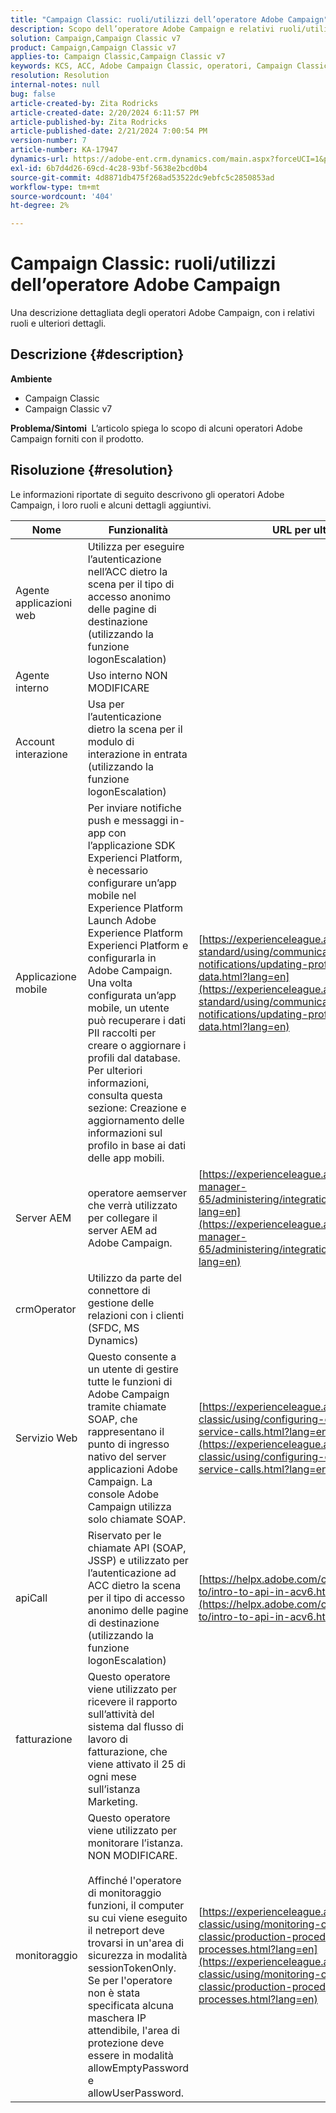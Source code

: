 ```yaml
---
title: "Campaign Classic: ruoli/utilizzi dell’operatore Adobe Campaign"
description: Scopo dell’operatore Adobe Campaign e relativi ruoli/utilizzi.
solution: Campaign,Campaign Classic v7
product: Campaign,Campaign Classic v7
applies-to: Campaign Classic,Campaign Classic v7
keywords: KCS, ACC, Adobe Campaign Classic, operatori, Campaign Classic v7, Campaign Classic, ruoli, utilizzi, finalità, domande frequenti
resolution: Resolution
internal-notes: null
bug: false
article-created-by: Zita Rodricks
article-created-date: 2/20/2024 6:11:57 PM
article-published-by: Zita Rodricks
article-published-date: 2/21/2024 7:00:54 PM
version-number: 7
article-number: KA-17947
dynamics-url: https://adobe-ent.crm.dynamics.com/main.aspx?forceUCI=1&pagetype=entityrecord&etn=knowledgearticle&id=0230fa85-1bd0-ee11-9078-000d3a34444e
exl-id: 6b7d4d26-69cd-4c28-93bf-5638e2bcd0b4
source-git-commit: 4d8871db475f268ad53522dc9ebfc5c2850853ad
workflow-type: tm+mt
source-wordcount: '404'
ht-degree: 2%

---
```


# Campaign Classic: ruoli/utilizzi dell’operatore Adobe Campaign


Una descrizione dettagliata degli operatori Adobe Campaign, con i relativi ruoli e ulteriori dettagli.

## Descrizione {#description}


<b>Ambiente</b>

- Campaign Classic
- Campaign Classic v7


<b>Problema/Sintomi </b>
L’articolo spiega lo scopo di alcuni operatori Adobe Campaign forniti con il prodotto.


## Risoluzione {#resolution}


Le informazioni riportate di seguito descrivono gli operatori Adobe Campaign, i loro ruoli e alcuni dettagli aggiuntivi.


| <b>Nome</b> | <b>Funzionalità</b> | <b>URL per ulteriori dettagli</b> |
| --- | --- | --- |
| Agente applicazioni web | Utilizza per eseguire l’autenticazione nell’ACC dietro la scena per il tipo di accesso anonimo delle pagine di destinazione (utilizzando la funzione logonEscalation) |   |
| Agente interno | Uso interno NON MODIFICARE |   |
| Account interazione | Usa per l’autenticazione dietro la scena per il modulo di interazione in entrata (utilizzando la funzione logonEscalation) |   |
| Applicazione mobile | Per inviare notifiche push e messaggi in-app con l’applicazione SDK Experienci Platform, è necessario configurare un’app mobile nel Experience Platform Launch Adobe Experience Platform Experienci Platform e configurarla in Adobe Campaign.<br>Una volta configurata un’app mobile, un utente può recuperare i dati PII raccolti per creare o aggiornare i profili dal database. Per ulteriori informazioni, consulta questa sezione: Creazione e aggiornamento delle informazioni sul profilo in base ai dati delle app mobili. | [https://experienceleague.adobe.com/docs/campaign-standard/using/communication-channels/push-notifications/updating-profile-with-mobile-app-data.html?lang=en](https://experienceleague.adobe.com/docs/campaign-standard/using/communication-channels/push-notifications/updating-profile-with-mobile-app-data.html?lang=en) |
| Server AEM | operatore aemserver che verrà utilizzato per collegare il server AEM ad Adobe Campaign. | [https://experienceleague.adobe.com/docs/experience-manager-65/administering/integration/campaignonpremise.html?lang=en](https://experienceleague.adobe.com/docs/experience-manager-65/administering/integration/campaignonpremise.html?lang=en) |
| crmOperator | Utilizzo da parte del connettore di gestione delle relazioni con i clienti (SFDC, MS Dynamics) |   |
| Servizio Web | Questo consente a un utente di gestire tutte le funzioni di Adobe Campaign tramite chiamate SOAP, che rappresentano il punto di ingresso nativo del server applicazioni Adobe Campaign. La console Adobe Campaign utilizza solo chiamate SOAP. | [https://experienceleague.adobe.com/docs/campaign-classic/using/configuring-campaign-classic/api/web-service-calls.html?lang=en](https://experienceleague.adobe.com/docs/campaign-classic/using/configuring-campaign-classic/api/web-service-calls.html?lang=en) |
| apiCall | Riservato per le chiamate API (SOAP, JSSP) e utilizzato per l’autenticazione ad ACC dietro la scena per il tipo di accesso anonimo delle pagine di destinazione (utilizzando la funzione logonEscalation) | [https://helpx.adobe.com/campaign/classic/how-to/intro-to-api-in-acv6.html](https://helpx.adobe.com/campaign/classic/how-to/intro-to-api-in-acv6.html) |
| fatturazione | Questo operatore viene utilizzato per ricevere il rapporto sull’attività del sistema dal flusso di lavoro di fatturazione, che viene attivato il 25 di ogni mese sull’istanza Marketing. |   |
| monitoraggio | Questo operatore viene utilizzato per monitorare l’istanza. NON MODIFICARE. <br><br>Affinché l&#39;operatore di monitoraggio funzioni, il computer su cui viene eseguito il netreport deve trovarsi in un&#39;area di sicurezza in modalità sessionTokenOnly. Se per l&#39;operatore non è stata specificata alcuna maschera IP attendibile, l&#39;area di protezione deve essere in modalità allowEmptyPassword e allowUserPassword. | [https://experienceleague.adobe.com/docs/campaign-classic/using/monitoring-campaign-classic/production-procedures/monitoring-processes.html?lang=en](https://experienceleague.adobe.com/docs/campaign-classic/using/monitoring-campaign-classic/production-procedures/monitoring-processes.html?lang=en) |
